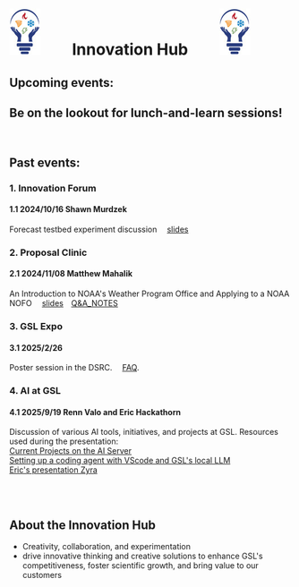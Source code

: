 # ![](iHub_logo.jpg)&emsp;&emsp;Innovation Hub&emsp;&emsp;![](iHub_logo.jpg)
## Upcoming events:
## Be on the lookout for lunch-and-learn sessions!

<br>

## Past events:
### 1. Innovation Forum
#### 1.1 2024/10/16 Shawn Murdzek
Forecast testbed experiment discussion &emsp;[slides](https://docs.google.com/presentation/d/1NukdnFPzp9AFe0CtW1yB6t8P9sLo_72SYtTcRfDx30o/edit?usp=sharing)

### 2. Proposal Clinic
#### 2.1 2024/11/08 Matthew Mahalik
An Introduction to NOAA's Weather Program Office and Applying to a NOAA NOFO &emsp;[slides](https://drive.google.com/file/d/1EekK7iqyNUIlM5lR0nSPPRglt5w8RXlP)&emsp;[Q&A_NOTES](https://docs.google.com/document/d/1tYU-1ldfo1wBXjx_CdW2tQqOO0RcioPHDpogqme9Qms/edit?usp=sharing)

### 3. GSL Expo
#### 3.1 2025/2/26
Poster session in the DSRC. &emsp;[FAQ](https://github.com/NOAA-GSL/iHub/blob/main/expo/FAQ.md).

### 4. AI at GSL
#### 4.1 2025/9/19 Renn Valo and Eric Hackathorn
Discussion of various AI tools, initiatives, and projects at GSL. Resources used during the presentation:  
[Current Projects on the AI Server](https://docs.google.com/document/d/1RyHsyYsdj76CbPTzFgA8qtVgpyTawCJurqtvRzMk3P0/edit?usp=sharing)  
[Setting up a coding agent with VScode and GSL's local LLM](https://docs.google.com/document/d/1VCX4dlZsTcp6olt_mQTpQtswb2LGi7vS/edit?usp=sharing&ouid=109091531826775911331&rtpof=true&sd=true)  
[Eric's presentation Zyra](https://docs.google.com/presentation/d/1hdB2qLgzdiHQUzB3u_Mv2gU1wdh8xbcWsOh-dXjz9ME/edit?usp=sharing)

<br>
<br>

## About the Innovation Hub
- Creativity, collaboration, and experimentation    
- drive innovative thinking and creative solutions to enhance GSL's competitiveness, foster scientific growth, and bring value to our customers
